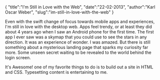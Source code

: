 {
  "title":"I'm Still in Love with the Web",
  "date":"22-02-2013",
  "author":"Karl Oscar Weber",
  "slug":"im-still-in-love-with-the-web"
}

Even with the swift change of focus towards mobile apps and experiences, I'm still in love with the desktop web. Apps feel trendy, or at least they did about 4 years ago when I saw an Android phone for the first time. The first app I ever saw was a skymap that you could use to see the stars in any direction. It was an experience of wonder. I was amazed. But there is still something about a mysterious landing page that sparks my curiosity far more. Some unseen secret waiting to be revealed to the world behind the login screen. 


It's Awesome! one of my favorite things to do is to build out a site in HTML and CSS. Typesetting content is entertaining to me. 
